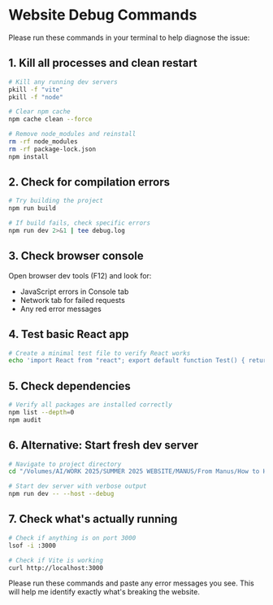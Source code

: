 # Website Debug Commands

Please run these commands in your terminal to help diagnose the issue:

## 1. Kill all processes and clean restart
```bash
# Kill any running dev servers
pkill -f "vite"
pkill -f "node"

# Clear npm cache
npm cache clean --force

# Remove node_modules and reinstall
rm -rf node_modules
rm -rf package-lock.json
npm install
```

## 2. Check for compilation errors
```bash
# Try building the project
npm run build

# If build fails, check specific errors
npm run dev 2>&1 | tee debug.log
```

## 3. Check browser console
Open browser dev tools (F12) and look for:
- JavaScript errors in Console tab
- Network tab for failed requests
- Any red error messages

## 4. Test basic React app
```bash
# Create a minimal test file to verify React works
echo 'import React from "react"; export default function Test() { return <div>TEST WORKS</div>; }' > src/Test.jsx
```

## 5. Check dependencies
```bash
# Verify all packages are installed correctly
npm list --depth=0
npm audit
```

## 6. Alternative: Start fresh dev server
```bash
# Navigate to project directory
cd "/Volumes/AI/WORK 2025/SUMMER 2025 WEBSITE/MANUS/From Manus/How to Handle Uploaded Images and Files"

# Start dev server with verbose output
npm run dev -- --host --debug
```

## 7. Check what's actually running
```bash
# Check if anything is on port 3000
lsof -i :3000

# Check if Vite is working
curl http://localhost:3000
```

Please run these commands and paste any error messages you see. This will help me identify exactly what's breaking the website.
